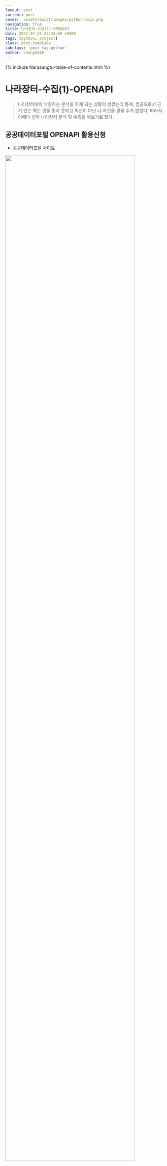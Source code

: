 ```yaml
---
layout: post  
current: post  
cover:  assets/built/images/python-logo.png  
navigation: True  
title: 나라장터-수집(1)-OPENAPI    
date: 2022-07-25 23:43:00 +0900  
tags: [python, project]  
class: post-template  
subclass: 'post tag-python'  
author: chanp5660  
---
```


{% include Narasangtu-table-of-contents.html %}

# 나라장터-수집(1)-OPENAPI

> 나라장터에의 낙찰하는 분석을 하게 되는 상황이 생겼는데 통계, 컴공으로서 근거 없는 찍는 것을 믿지 못하고 찍신이 아닌 나 자신을 믿을 수가 없었다. 따라서 이때다 싶어 나라장터 분석 및 예측을 해보기로 했다.

## 공공데이터포털 OPENAPI 활용신청

- [공공데이터포털 사이트](https://www.data.go.kr/index.do)

<img src="https://user-images.githubusercontent.com/46266247/180806602-701bcead-48f9-44d7-adce-22cf48411c07.png" width="90%">

- 검색어 : [조달청_나라장터 공공데이터개방표준서비스](https://www.data.go.kr/data/15058815/openapi.do)

<img src="https://user-images.githubusercontent.com/46266247/180806928-08bff0b0-7068-44c2-adc2-a80103d3b828.png" width="100%">

- 활용신청 : 안에 내용은 본인의 의도에 맞게 적어 제출하면 등록이 되어 사용가능하다.(바로 사용이 안되면 어느정도 기다렸다가 하면된다.) 다른 데이터는 기관에서 인증을 해주고 나서 해주는 경우도 있다.

- 참고문서 : open API 사용법 및 입출력 코드와 설명

<img src="https://user-images.githubusercontent.com/46266247/180846098-3a7ad05d-620e-4b76-95ce-4f26faae64c7.png" width="90%">

## OPENAPI URL 만들기

```python
EndPoint = "http://apis.data.go.kr/1230000/PubDataOpnStdService"

ServiceKey ="" # 공공데이터포털에서 받은 인코딩 인증키

PageNo = 1 # 페이지번호
NumOfRows = 100 # 한 페이지 결과 수
Datatype = "json" # 오픈API 리턴 타입을 JSON으로 받고 싶을 경우 'json' 으로 지정함
bidNtceBgnDt = 202207240000 # 검색하고자하는 입찰공고일시범위 시작 'YYYYMMDDHHMM' (입찰공고일시 범위는 1개월 로 제한)
bidNtceEndDt = 202207312359 # 검색하고자하는 입찰공고일시범위 종료 'YYYYMMDDHHMM' (입찰공고일시 범위는 1개월 로 제한)

def Info_Version(info_version) : # 데이터셋 개방표준에 따른 입찰공고정보
    if info_version == "입찰":
        return "getDataSetOpnStdBidPblancInfo"
    elif info_version == "낙찰":
        return "getDataSetOpnStdScsbidInfo"
    else : # 계약
        return "getDataSetOpnStdCntrctInfo"    
```

- 테스트 : 결과물로 나오는 URL을 클릭하면 json 파일이 열린다.

```python
info_version = "입찰"
URL = f"{EndPoint}/{Info_Version(info_version)}?numOfRows={NumOfRows}&pageNo={PageNo}&bidNtceBgnDt={bidNtceBgnDt}&bidNtceEndDt={bidNtceEndDt}&ServiceKey={ServiceKey}&type={Datatype}"
```

<img src="https://user-images.githubusercontent.com/46266247/180835139-bbcbf0a5-d7b1-4f94-b60c-b5e250625e16.png" width="40%">

## 데이터 수집 코드

- 본 블로그는 투찰가능업종명 : 산림사업법인(숲가꾸기 및 병해충방제), 산림사업법인(도시숲등 조성, 관리) 관련으로 분석 및 예측한다.


```python
import requests
import pandas as pd

def Info_Version(info_version) : # 데이터셋 개방표준에 따른 입찰공고정보
    if info_version == "입찰":
        return "getDataSetOpnStdBidPblancInfo"
    elif info_version == "낙찰":
        return "getDataSetOpnStdScsbidInfo"
    else : # 계약
        return "getDataSetOpnStdCntrctInfo"   
    
def Get_Bid_df(info_version, bidNtceBgnDt, bidNtceEndDt, ServiceKey): # 원하는 기간, 버전에 따른 공고정보 얻기
    
    # default setting
    PageNo = 1 # 페이지번호
    NumOfRows = 100 # 한 페이지 결과 수
    EndPoint = "http://apis.data.go.kr/1230000/PubDataOpnStdService"
    Datatype = "json" # 오픈API 리턴 타입을 JSON으로 받고 싶을 경우 'json' 으로 지정함
    
    Bid_df =pd.DataFrame()
    while True:
        URL = f"{EndPoint}/{Info_Version(info_version)}?numOfRows={NumOfRows}&pageNo={PageNo}&bidNtceBgnDt={bidNtceBgnDt}&bidNtceEndDt={bidNtceEndDt}&ServiceKey={ServiceKey}&type={Datatype}"
        response = requests.get(URL)

        # 총 데이터 개수
        TotalCount = response.json()["response"]["body"]["totalCount"]

        # 나라장터 입찰공고 DataFrame 생성
        bid_df = pd.DataFrame(response.json()["response"]["body"]["items"])

        # 읽은 데이터의 개수를 확인해서 데이터의 끝인지 확인
        if len(bid_df) == 0 : break

        # 목적에 필요한 열을 가져온다. 다운받은 참고문헌을 참조한다.
        # 본인의 목적에 따라 수정해야할 부분
        bid_df = bid_df.loc[:,["bidNtceNm","bidBeginDate","bidBeginTm","bidClseDate","bidClseTm","opengDate","opengTm","asignBdgtAmt","presmptPrce","rgnLmtYn","prtcptPsblRgnNm","bidprcPsblIndstrytyNm"]]
        bid_df = bid_df.rename( columns  = {"bidNtceNm":"입찰공고명","bidBeginDate":"입찰개시일자","bidBeginTm":"입찰개시시각","bidClseDate":"입찰마감일자","bidClseTm":"입찰마감시각","opengDate":"개찰일자","opengTm":"개찰시각","asignBdgtAmt":"배정예산금액(설계금액)","presmptPrce":"추정가격","rgnLmtYn":"지역제한여부","prtcptPsblRgnNm":"참가가능지역명","bidprcPsblIndstrytyNm":"투찰가능업종명"})
        
        # 
        
        # 데이터 프레임 병합
        Bid_df = pd.concat([Bid_df,bid_df],axis=0)
        Bid_df.reset_index(drop=True,inplace=True)

        # 페이지 증가
        PageNo=str(int(PageNo)+1)
    
    print("----------------------------------")
    print(f"{info_version} \n{str(bidNtceBgnDt)[:4]}년 {str(bidNtceBgnDt)[4:6]}월 {str(bidNtceBgnDt)[6:8]}일 - {str(bidNtceEndDt)[:4]}년 {str(bidNtceEndDt)[4:6]}월 {str(bidNtceEndDt)[6:8]}일")
    print("----------------------------------")
    
    return Bid_df
```


```python
ServiceKey ="" # 공공데이터포털에서 받은 인코딩 인증키
bidNtceBgnDt = 202207240000 # 검색하고자하는 입찰공고일시범위 시작 'YYYYMMDDHHMM' (입찰공고일시 범위는 1개월 로 제한)
bidNtceEndDt = 202207312359 # 검색하고자하는 입찰공고일시범위 종료 'YYYYMMDDHHMM' (입찰공고일시 범위는 1개월 로 제한)
info_version = "입찰"

Bid_df = Get_Bid_df(info_version, bidNtceBgnDt, bidNtceEndDt, ServiceKey)
```


```python
Check_business = ["산림사업법인(숲가꾸기 및 병해충방제)", "산림사업법인(도시숲등 조성, 관리)"] # 특찰가능업종명
                                                         
def Check_business_fuc(business):
    if Check_business[0] in business or Check_business[1] in business:
        return True
    else :
        return False

# map(Check_business_fuc,Bid_df["투찰가능업종명"]) 투찰가능업종명을 기준으로 필터 하는 방법
Bid_df = Bid_df.loc[map(Check_business_fuc,Bid_df.loc[:,"투찰가능업종명"])]
display(Bid_df.head())
```


<div>
<style scoped>
    .dataframe tbody tr th:only-of-type {
        vertical-align: middle;
    }

    .dataframe tbody tr th {
        vertical-align: top;
    }

    .dataframe thead th {
        text-align: right;
    }
</style>
<table border="1" class="dataframe">
  <thead>
    <tr style="text-align: right;">
      <th></th>
      <th>입찰공고명</th>
      <th>입찰개시일자</th>
      <th>입찰개시시각</th>
      <th>입찰마감일자</th>
      <th>입찰마감시각</th>
      <th>개찰일자</th>
      <th>개찰시각</th>
      <th>배정예산금액(설계금액)</th>
      <th>추정가격</th>
      <th>지역제한여부</th>
      <th>참가가능지역명</th>
      <th>투찰가능업종명</th>
    </tr>
  </thead>
  <tbody>
    <tr>
      <th>24</th>
      <td>2022년 풀베기사업(2차)[구성 상거지구]</td>
      <td>2022-07-25</td>
      <td>10:00</td>
      <td>2022-07-28</td>
      <td>10:00</td>
      <td>2022-07-28</td>
      <td>11:00</td>
      <td></td>
      <td>46520000</td>
      <td>Y</td>
      <td>경상북도 김천시</td>
      <td>산림사업법인(숲가꾸기 및 병해충방제)</td>
    </tr>
    <tr>
      <th>25</th>
      <td>2022년 풀베기사업(2차)[남면 송곡지구]</td>
      <td>2022-07-25</td>
      <td>10:00</td>
      <td>2022-07-28</td>
      <td>10:00</td>
      <td>2022-07-28</td>
      <td>11:00</td>
      <td></td>
      <td>43880000</td>
      <td>Y</td>
      <td>경상북도 김천시</td>
      <td>산림사업법인(숲가꾸기 및 병해충방제)</td>
    </tr>
    <tr>
      <th>26</th>
      <td>2022년 풀베기사업(2차)[지례 신평지구]</td>
      <td>2022-07-25</td>
      <td>10:00</td>
      <td>2022-07-28</td>
      <td>10:00</td>
      <td>2022-07-28</td>
      <td>11:00</td>
      <td></td>
      <td>46700000</td>
      <td>Y</td>
      <td>경상북도 김천시</td>
      <td>산림사업법인(숲가꾸기 및 병해충방제)</td>
    </tr>
    <tr>
      <th>27</th>
      <td>2022년 풀베기사업(2차)[부항사등지구]</td>
      <td>2022-07-25</td>
      <td>10:00</td>
      <td>2022-07-28</td>
      <td>10:00</td>
      <td>2022-07-28</td>
      <td>11:00</td>
      <td></td>
      <td>26050000</td>
      <td>Y</td>
      <td>경상북도 김천시</td>
      <td>산림사업법인(숲가꾸기 및 병해충방제)</td>
    </tr>
    <tr>
      <th>28</th>
      <td>2022년 풀베기사업(2차)[대덕덕산지구]</td>
      <td>2022-07-25</td>
      <td>10:00</td>
      <td>2022-07-28</td>
      <td>10:00</td>
      <td>2022-07-28</td>
      <td>11:00</td>
      <td></td>
      <td>47340000</td>
      <td>Y</td>
      <td>경상북도 김천시</td>
      <td>산림사업법인(숲가꾸기 및 병해충방제)</td>
    </tr>
  </tbody>
</table>
</div>


## 데이터 csv 파일 저장

- 저장하는 방법은 여러가지가 있는데 그 중 화면에서도 쉽게 이해할 수 있도록 csv 파일로 저장하는 것으로 선택했다.

- 저장 데이터
    - 입찰공고정보
    - 202207240000 ~ 202207312359 기간
    - 투찰가능업종명 으로 "산림사업법인(숲가꾸기 및 병해충방제)", "산림사업법인(도시숲등 조성, 관리)" 인 정보로 필터


```python
Savefile_path = "./2022-07-25-나라장터-수집(1)-OPENAPI" # 저장할 파일 경로
Bid_df.to_csv(f"{Savefile_path}/{info_version}_{bidNtceBgnDt}_{bidNtceEndDt}.c sv",index=False, encoding="cp949") # 인덱스를 없애고 저장한다.
```

<img src="https://user-images.githubusercontent.com/46266247/180992085-87a89aff-a104-44f4-978e-06fbe3a7447d.png" width="100%">
